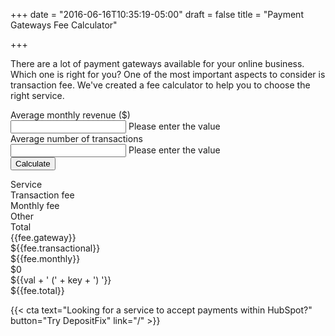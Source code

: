 +++
date = "2016-06-16T10:35:19-05:00"
draft = false
title = "Payment Gateways Fee Calculator"

+++

There are a lot of payment gateways available for your online business. Which one is right for you? One of the most important aspects to consider is transaction fee. We've created a fee calculator to help you to choose the right service.

<script src="https://ajax.googleapis.com/ajax/libs/angularjs/1.4.8/angular.min.js"></script>
<script type="text/javascript" src="/js/JSCalc.js"></script>
<link rel="stylesheet" type="text/css" href="/css/JSCalc.css" media="screen"/>


<div ng-app="fees" ng-controller="feesCtrl" class="calc">
			<form>
				<div>Average monthly revenue ($)
					<div ng-form name="revenue">
						<input class="Input" name="monthlyRevenue" ng-model="monthlyRevenueToCount" required/>
						<span ng-show="revenue.monthlyRevenue.$touched && revenue.monthlyRevenue.$invalid">Please enter the value</span>
					</div>
					<div>Average number of transactions</div>
					<div ng-form name="transactions">
						<input class="Input" name="numOfTransactions" ng-model="numOfTransactionsToCount"
						       required/>
						<span ng-show="transactions.numOfTransactions.$touched && transactions.numOfTransactions.$invalid">Please enter the value</span>
					</div>
					<div>
						<button type="submit" class="Button" ng-click="calculateFees(); clicked=true">Calculate</button>
					</div>
				</div>
			</form>
			<div ng-show="clicked" class="Table">
				<div class="Heading">
					<div class="Cell">
						Service
					</div>
					<div class="Cell">
						Transaction fee
					</div>
					<div class="Cell">
						Monthly fee
					</div>
					<div class="Cell">
						Other
					</div>
					<div class="Cell">
						Total
					</div>
				</div>
				<div class="Row" ng-repeat="fee in fees">
					<div class="Cell">
						<a ng-href="{{fee.link}}">{{fee.gateway}}</a>
					</div>
					<div class="Cell">
						${{fee.transactional}}
					</div>
					<div class="Cell">
						${{fee.monthly}}
					</div>
					<div class="Cell">
						<div ng-if="!fee.other.length">$0</div>
						<div ng-if="fee.other.length">
							<div ng-repeat="other in fee.other">
								<div ng-repeat='(key,val) in other'>${{val + ' (' + key + ') '}}</div>
							</div>
						</div>
					</div>
					<div class="Cell">
						${{fee.total}}
					</div>
				</div>
			</div>
		</div>

{{< cta text="Looking for a service to accept payments within HubSpot?" button="Try DepositFix" link="/" >}}



